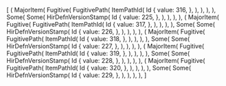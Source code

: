 [
    (
        MajorItem(
            Fugitive(
                FugitivePath(
                    ItemPathId(
                        Id {
                            value: 316,
                        },
                    ),
                ),
            ),
        ),
        Some(
            Some(
                HirDefnVersionStamp(
                    Id {
                        value: 225,
                    },
                ),
            ),
        ),
    ),
    (
        MajorItem(
            Fugitive(
                FugitivePath(
                    ItemPathId(
                        Id {
                            value: 317,
                        },
                    ),
                ),
            ),
        ),
        Some(
            Some(
                HirDefnVersionStamp(
                    Id {
                        value: 226,
                    },
                ),
            ),
        ),
    ),
    (
        MajorItem(
            Fugitive(
                FugitivePath(
                    ItemPathId(
                        Id {
                            value: 318,
                        },
                    ),
                ),
            ),
        ),
        Some(
            Some(
                HirDefnVersionStamp(
                    Id {
                        value: 227,
                    },
                ),
            ),
        ),
    ),
    (
        MajorItem(
            Fugitive(
                FugitivePath(
                    ItemPathId(
                        Id {
                            value: 319,
                        },
                    ),
                ),
            ),
        ),
        Some(
            Some(
                HirDefnVersionStamp(
                    Id {
                        value: 228,
                    },
                ),
            ),
        ),
    ),
    (
        MajorItem(
            Fugitive(
                FugitivePath(
                    ItemPathId(
                        Id {
                            value: 320,
                        },
                    ),
                ),
            ),
        ),
        Some(
            Some(
                HirDefnVersionStamp(
                    Id {
                        value: 229,
                    },
                ),
            ),
        ),
    ),
]
